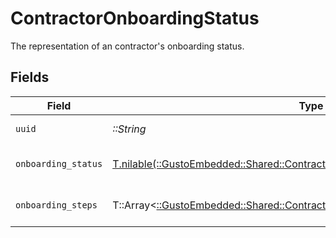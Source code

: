 # ContractorOnboardingStatus

The representation of an contractor's onboarding status.


## Fields

| Field                                                                                                                                               | Type                                                                                                                                                | Required                                                                                                                                            | Description                                                                                                                                         |
| --------------------------------------------------------------------------------------------------------------------------------------------------- | --------------------------------------------------------------------------------------------------------------------------------------------------- | --------------------------------------------------------------------------------------------------------------------------------------------------- | --------------------------------------------------------------------------------------------------------------------------------------------------- |
| `uuid`                                                                                                                                              | *::String*                                                                                                                                          | :heavy_check_mark:                                                                                                                                  | Unique identifier for this contractor.                                                                                                              |
| `onboarding_status`                                                                                                                                 | [T.nilable(::GustoEmbedded::Shared::ContractorOnboardingStatusOnboardingStatus)](../../models/shared/contractoronboardingstatusonboardingstatus.md) | :heavy_minus_sign:                                                                                                                                  | One of the "onboarding_status" enum values.                                                                                                         |
| `onboarding_steps`                                                                                                                                  | T::Array<[::GustoEmbedded::Shared::ContractorOnboardingStatusOnboardingStep](../../models/shared/contractoronboardingstatusonboardingstep.md)>      | :heavy_minus_sign:                                                                                                                                  | List of steps required to onboard a contractor.                                                                                                     |